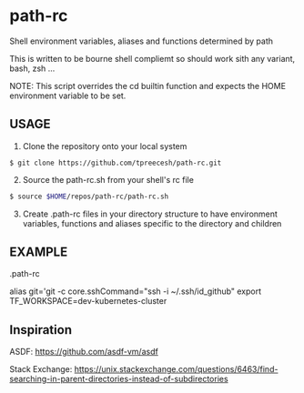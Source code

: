 # path-rc

Shell environment variables, aliases and functions determined by path

This is written to be bourne shell compliemt so should work sith any variant, bash, zsh ...

NOTE: This script overrides the cd builtin function and expects the HOME environment variable to be set.

## USAGE
1) Clone the repository onto your local system
```
$ git clone https://github.com/tpreecesh/path-rc.git
```
2) Source the path-rc.sh from your shell's rc file

```bash
$ source $HOME/repos/path-rc/path-rc.sh
```
3) Create .path-rc files in your directory structure to have environment variables, functions and aliases specific to the directory and children

## EXAMPLE

.path-rc

alias git='git -c core.sshCommand="ssh -i ~/.ssh/id_github"
export TF_WORKSPACE=dev-kubernetes-cluster

## Inspiration

ASDF: 
https://github.com/asdf-vm/asdf

Stack Exchange:
https://unix.stackexchange.com/questions/6463/find-searching-in-parent-directories-instead-of-subdirectories
